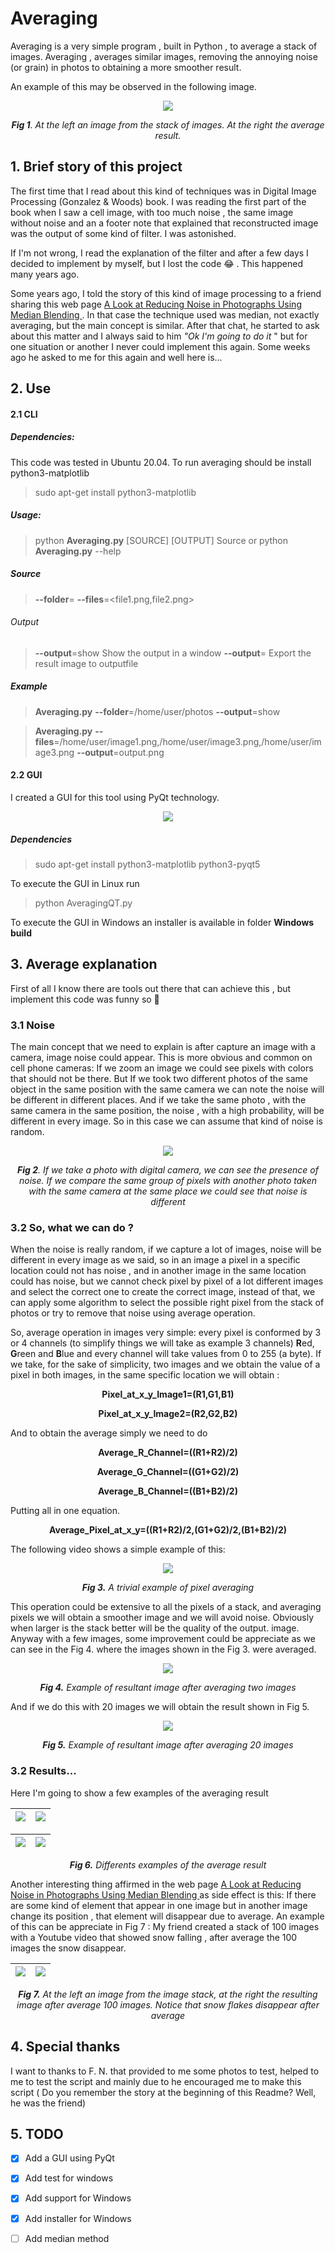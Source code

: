 

# Averaging

Averaging is a very simple program , built in Python , to average a stack of images.  Averaging , averages similar images, removing the annoying noise (or grain) in photos to obtaining a more smoother result.

An example of this may be observed in the following image.



<p align="center" ><img align="center" src="./ReadmeImages/Image1.png"> </p>

<p align="center" > <b> <i>Fig 1</b>. At the left an image from the stack of images. At the right the average result. </i></p>



## 1. Brief story of this project

The first time that I read about this kind of techniques was in Digital Image Processing (Gonzalez & Woods) book. I was reading the first part of the book  when  I saw a cell image, with too much noise , the same  image without noise and an a footer note that explained that reconstructed image was the output of some kind of filter. I was astonished.

If I'm not wrong, I read the explanation of the filter and after a few days I decided to implement by myself, but I lost the code  😂  . This happened many years ago.

Some years ago, I told the story of this kind of image processing to a friend sharing this web page <a href="https://petapixel.com/2013/05/29/a-look-at-reducing-noise-in-photographs-using-median-blending/">  A Look at Reducing Noise in Photographs Using Median Blending </a> .  In that case the technique used was median, not exactly averaging, but the main concept is similar. After that chat, he started to ask  about this matter and I always said to him <i>"Ok I'm going to do it </i>" but for one situation or another  I never could implement this again. Some weeks ago he asked to me for this again and well here is...



## 2. Use

#### 2.1  CLI 

##### Dependencies:

This code was tested in Ubuntu 20.04. To run averaging should be install python3-matplotlib

> sudo apt-get install python3-matplotlib

##### Usage: 

> python **Averaging.py**  [SOURCE] [OUTPUT] Source or python **Averaging.py**  --help

##### Source

> **--folder**=<folder> 
> **--files**=<file1.png,file2.png>

###### Output

>**--output**=show Show the output in a window 
> **--output**=<outputfile> Export the result image to outputfile

##### Example

> **Averaging.py** **--folder**=/home/user/photos **--output**=show 

> **Averaging.py** **--files**=/home/user/image1.png,/home/user/image3.png,/home/user/image3.png **--output**=output.png

#### 2.2 GUI

I created a GUI for this tool using PyQt technology.

<p align="center"><img src="./ReadmeImages/AveragingGUI.png"> </p>

##### Dependencies

> sudo apt-get install python3-matplotlib python3-pyqt5

To execute the GUI in Linux run

> python AveragingQT.py

To execute the GUI in Windows an installer is available in folder **Windows build**



## 3. Average explanation

First of all I know there are tools out there that can achieve this , but implement this code was funny so 🤷

### 3.1 Noise

The main concept that we need to explain  is   after capture an image with a camera, image noise could appear.  This is more obvious and common  on cell phone cameras: If we zoom an image we could see pixels with colors that should not be there. But If we took two different photos of the same object in the same position with the same camera we can note the noise will be different in different places. And if we take the same photo , with the same camera in the same position, the noise , with a high probability, will be different in every image. So in this case we can assume that kind of noise is random.

<p align="center"><img src="./ReadmeImages/Image2.gif"> </p>

<p align="center" > <b> <i>Fig 2</b>. If we take a photo with digital camera, we can see the presence of noise. If we compare the same group of pixels with another photo taken with the same camera at the same place we could see that noise is different </i></p>



### 3.2 So, what we can do ?

When the noise is really random, if we capture a lot of images, noise will be different in every image as we said, so in an image a pixel in a specific location could not has noise , and in another image in the same location could has noise, but we cannot check pixel by pixel of  a lot different images and select the correct one to create the correct image, instead of that,  we can apply some algorithm to select the possible right pixel from the stack of photos or try to remove that noise using average operation.

So, average operation in images very simple: every pixel is conformed by 3 or 4 channels (to simplify things we will take as example 3 channels) **R**ed, **G**reen and **B**lue and every channel will take values from 0 to 255 (a byte). If we take, for the sake of simplicity, two images and we obtain the value of a pixel in both images, in the same specific location we will obtain :



<p align="center" > <b> Pixel_at_x_y_Image1=(R1,G1,B1) </b> </p>

<p align="center" > <b> Pixel_at_x_y_Image2=(R2,G2,B2) </b> </p>

And to obtain the average simply we need to do

<p align="center" > <b> Average_R_Channel=((R1+R2)/2) </b> </p>

<p align="center" > <b> Average_G_Channel=((G1+G2)/2) </b> </p>

<p align="center" > <b> Average_B_Channel=((B1+B2)/2) </b></p>

Putting all in one equation.

<p align="center" > <b> Average_Pixel_at_x_y=((R1+R2)/2,(G1+G2)/2,(B1+B2)/2) </b></p>

The following video shows a simple example of this:

<p align="center"><img src="./ReadmeImages/Image3.gif"> </p>

<p align="center" > <b> <i>Fig 3.</b> A trivial example of pixel averaging </i></p>



This operation could be extensive to all the pixels of a stack, and averaging pixels we will obtain a smoother image and we will avoid noise. Obviously when larger is the stack better will be the quality of the output. image. Anyway with a few images, some improvement could  be appreciate as we can see in the Fig 4. where the images shown in the Fig 3. were averaged.



<p align="center"><img src="./ReadmeImages/Image4.gif"> </p>

<p align="center" > <b> <i>Fig 4.</b> Example of resultant image after averaging two images </i></p>



And if we do this with 20 images we will obtain the result shown in Fig 5.

<p align="center"><img src="./ReadmeImages/Image5.gif"> </p>

<p align="center" > <b> <i>Fig 5.</b> Example of resultant image after averaging 20 images </i></p>



### 3.2 Results...

Here I'm going to show a few examples of the averaging result

| <img src="./ReadmeImages/PadBeforeT.png"> | <img align="middle" src="./ReadmeImages/PadAfter.png"> |
| :---------------------------------------: | :----------------------------------------------------: |

| <img src="./ReadmeImages/LighterBefore.jpg"> | <img src="./ReadmeImages/LighterAfter.png"> |
| -------------------------------------------- | ------------------------------------------- |

<p align="center" > <b> <i>Fig 6.</b> Differents examples of the average result  </i></p>

Another interesting thing affirmed in the web page <a href="https://petapixel.com/2013/05/29/a-look-at-reducing-noise-in-photographs-using-median-blending/">  A Look at Reducing Noise in Photographs Using Median Blending </a>  as side effect is this: If there are some kind of element that appear in one image but in another image change its position , that element will disappear due to average. An example of this can be appreciate in Fig 7 :  My friend created a stack of 100 images with a Youtube video that showed snow falling , after average the 100 images the snow disappear.

| <img src="./ReadmeImages/CofeeBefore.jpg"> | <img src="./ReadmeImages/CofeeAfter.png"> |
| ------------------------------------------ | ----------------------------------------- |

<p align="center" > <b> <i>Fig 7.</b> At the left an image from the image stack, at the right the resulting image after average 100 images. Notice that snow flakes disappear after average  </i></p>



## 4. Special thanks

I want to thanks to F. N. that provided to me some photos to test, helped to me to test the script and mainly due to he  encouraged me to make this script ( Do you remember the story at the beginning of this Readme? Well, he was  the friend)

## 5. TODO

- [x] Add a GUI using PyQt
- [x] Add test  for windows
- [x] Add  support for Windows
- [x] Add installer for Windows
- [ ] Add median method

